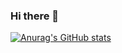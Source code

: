 ### Hi there 👋

<!--
[![trophy](https://github-profile-trophy.vercel.app/?username=mitanshukr)](https://github.com/ryo-ma/github-profile-trophy) -->

<!-- [![GitHub Streak](https://github-readme-streak-stats.herokuapp.com/?user=mitanshukr&theme=light)](https://git.io/streak-stats) -->

[![Anurag's GitHub stats](https://github-readme-stats.vercel.app/api?username=mitanshukr)](https://github.com/anuraghazra/github-readme-stats)


<!--
**mitanshukr/mitanshukr** is a ✨ _special_ ✨ repository because its `README.md` (this file) appears on your GitHub profile.

Here are some ideas to get you started:

- 🔭 I’m currently working on ...
- 🌱 I’m currently learning ...
- 👯 I’m looking to collaborate on ...
- 🤔 I’m looking for help with ...
- 💬 Ask me about ...
- 📫 How to reach me: ...
- 😄 Pronouns: ...
- ⚡ Fun fact: ...
-->
